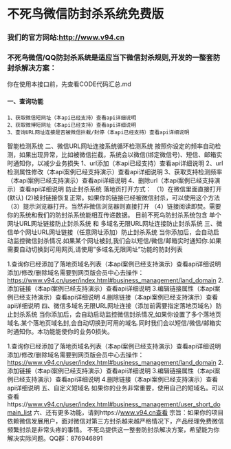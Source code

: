 # 不死鸟微信防封杀系统免费版
### 我们的官方网站:http://www.v94.cn

### 不死鸟微信/QQ防封杀系统是适应当下微信封杀规则,开发的一整套防封杀解决方案：
你在使用本接口前，先查看CODE代码汇总.md
#### 一、查询功能
	1、获取微信短网址（本api已经支持）查看api详细说明
	2、获取微博短网址（本api已经支持）查看api详细说明
	3、查询URL网址连接是否被微信拦截/封停（本api已经支持）查看api详细说明
智能检测系统
二、微信URL网址连接系统循环检测系统
	按照你设定的频率自动检测，如果出现异常，比如被微信拦截，系统会以微信(绑定微信号)、短信、邮箱实时通知你，以减少业务损失
	1、url添加（本api已经支持）查看api详细说明
	2、url检测属性修改（本api案例已经支持演示）查看api详细说明
	3、获取支持检测频率（本api案例已经支持演示）查看api详细说明
	4、删除url（本api案例已经支持演示）查看api详细说明
防止封杀系统
   落地页打开方式：
   （1）在微信里面直接打开(默认)
    (2)被封链接恢复正常。如果你的链接已经被微信封杀，可以使用这个方法
   （3）提示浏览器打开。当然非微信浏览器则直接打开
   （4）链接阅读即焚。需要你的系统和我们的防封杀系统能相互传递数据。
    目前不死鸟防封杀系统包含 单个网址URL网址链接防止封杀系统 和 多域名无限URL网址连接防止封杀系统
三、微信单个网址URL网址链接（任意网址添加）防止封杀系统
 	当你添加后，会自动启动监控微信封杀情况.如果某个网址被封,我们会以短信/微信/邮箱实时通知你.如果需要自动切换到可用网页,请使用”多域名无限网址”功能的防封列表
 
   1.查询你已经添加了落地页域名列表（本api案例已经支持演示）查看api详细说明
   	 添加/修改/删除域名需要到网页版会员中心去操作：https://www.v94.cn/user/index.html#business_management/land_domain
   2.添加链接（本api案例已经支持演示）查看api详细说明
   3.编辑链接属性（本api案例已经支持演示）查看api详细说明
   4.删除链接（本api案例已经支持演示）查看api详细说明 
四、微信多域名无限URL网址连接（添加前需要指定落地页域名）防止封杀系统
   当你添加后，会自动启动监控微信封杀情况,如果你设置了多个落地页域名.某个落地页域名封,会自动切换到可用的域名.同时我们会以短信/微信/邮箱实时通知你。本功能能使你的业务0损失。

   1.查询你已经添加了落地页域名列表（本api案例已经支持演示）查看api详细说明
   	 添加/修改/删除域名需要到网页版会员中心去操作：https://www.v94.cn/user/index.html#business_management/land_domain
   2.添加链接（本api案例已经支持演示）查看api详细说明
   3.编辑链接属性（本api案例已经支持演示）查看api详细说明
   4.删除链接（本api案例已经支持演示）查看api详细说明
五、自定义短域名
	如果你的业务非常重要，使用自己的短域名。可以查看https://www.v94.cn/user/index.html#business_management/user_short_domain_list
六、还有更多功能，请到https://www.v94.cn查看
宗旨：如果你的项目依赖微信发展用户，面对微信对第三方封杀越来越严格情况下，产品经理免费微信频繁封杀是非常头疼的事情。
不死鸟提供这一整套防封杀解决方案，希望能为你解决实际问题。QQ群：876946891
